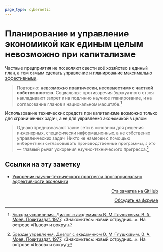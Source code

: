 ```yaml
---
page_type: cybernetic
---
```


# Планирование и управление экономикой как единым целым невозможно при капитализме

Частные предприятия не позволяют свести всё хозяйство в единый план, а тем самым [сделать управление и планирование максимально эффективными](20230129161611.md).

> Повторяю: **невозможно практически, несовместимо с частной собственностью**. Социальные противоречия буржуазного строя накладывают запрет и на подлинно научное планирование, и на согласование планов в национальном масштабе.[^1]

Использование технических средств при капитализме возможно только для ограниченных задач, а не для управления экономикой в целом.

> Однако предназначают такие сети в основном для решения инженерных, специфически информационных, а не собственно управленческих задач. Никто не намерен с помощью кибернетики согласовывать производственные программы, а это — главный рычаг ускорения научно-технического прогресса.[^1]

[^1]:  [Бразды управления. Диалог с академиком В. М. Глушковым. В. А. Моев. Политиздат. 1977](МоевБраздыУправления1977.md). «Знакомьтесь: новый сотрудник...». На острове «Львов» и вокруг

## Ссылки на эту заметку

* [Ускорение научно-технического прогресса пропорционально эффективности экономики](20230129163327.md)


<p v-pre style="text-align: right">
  <a href="https://github.com/Kverde/algorithms/blob/main/source/20230129162815.md" target="_blank">
  Эта заметка на GitHub
  </a>
</p>



<p v-pre style="text-align: right">
  <a href="https://discourse.comtext.space/new-topic?title=%D0%9F%D0%BB%D0%B0%D0%BD%D0%B8%D1%80%D0%BE%D0%B2%D0%B0%D0%BD%D0%B8%D0%B5%20%D0%B8%20%D1%83%D0%BF%D1%80%D0%B0%D0%B2%D0%BB%D0%B5%D0%BD%D0%B8%D0%B5%20%D1%8D%D0%BA%D0%BE%D0%BD%D0%BE%D0%BC%D0%B8%D0%BA%D0%BE%D0%B9%20%D0%BA%D0%B0%D0%BA%20%D0%B5%D0%B4%D0%B8%D0%BD%D1%8B%D0%BC%20%D1%86%D0%B5%D0%BB%D1%8B%D0%BC%20%D0%BD%D0%B5%D0%B2%D0%BE%D0%B7%D0%BC%D0%BE%D0%B6%D0%BD%D0%BE%20%D0%BF%D1%80%D0%B8%20%D0%BA%D0%B0%D0%BF%D0%B8%D1%82%D0%B0%D0%BB%D0%B8%D0%B7%D0%BC%D0%B5&body=&category=algorithm" target="_blank">
  Обсудить на форуме
  </a>
</p>
